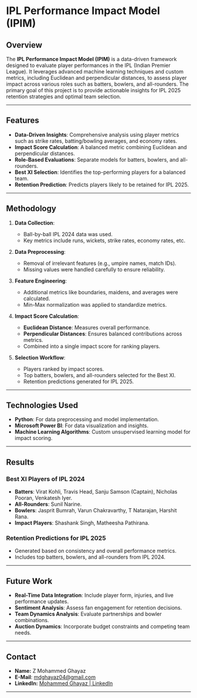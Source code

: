 # IPL Performance Impact Model (IPIM)

## Overview
The **IPL Performance Impact Model (IPIM)** is a data-driven framework designed to evaluate player performances in the IPL (Indian Premier League). It leverages advanced machine learning techniques and custom metrics, including Euclidean and perpendicular distances, to assess player impact across various roles such as batters, bowlers, and all-rounders. The primary goal of this project is to provide actionable insights for IPL 2025 retention strategies and optimal team selection.

---

## Features
- **Data-Driven Insights**: Comprehensive analysis using player metrics such as strike rates, batting/bowling averages, and economy rates.
- **Impact Score Calculation**: A balanced metric combining Euclidean and perpendicular distances.
- **Role-Based Evaluations**: Separate models for batters, bowlers, and all-rounders.
- **Best XI Selection**: Identifies the top-performing players for a balanced team.
- **Retention Prediction**: Predicts players likely to be retained for IPL 2025.

---

## Methodology
1. **Data Collection**:
   - Ball-by-ball IPL 2024 data was used.
   - Key metrics include runs, wickets, strike rates, economy rates, etc.

2. **Data Preprocessing**:
   - Removal of irrelevant features (e.g., umpire names, match IDs).
   - Missing values were handled carefully to ensure reliability.

3. **Feature Engineering**:
   - Additional metrics like boundaries, maidens, and averages were calculated.
   - Min-Max normalization was applied to standardize metrics.

4. **Impact Score Calculation**:
   - **Euclidean Distance**: Measures overall performance.
   - **Perpendicular Distances**: Ensures balanced contributions across metrics.
   - Combined into a single impact score for ranking players.

5. **Selection Workflow**:
   - Players ranked by impact scores.
   - Top batters, bowlers, and all-rounders selected for the Best XI.
   - Retention predictions generated for IPL 2025.

---

## Technologies Used
- **Python**: For data preprocessing and model implementation.
- **Microsoft Power BI**: For data visualization and insights.
- **Machine Learning Algorithms**: Custom unsupervised learning model for impact scoring.

---

## Results
### Best XI Players of IPL 2024
- **Batters**: Virat Kohli, Travis Head, Sanju Samson (Captain), Nicholas Pooran, Venkatesh Iyer.
- **All-Rounders**: Sunil Narine.
- **Bowlers**: Jasprit Bumrah, Varun Chakravarthy, T Natarajan, Harshit Rana.
- **Impact Players**: Shashank Singh, Matheesha Pathirana.

### Retention Predictions for IPL 2025
- Generated based on consistency and overall performance metrics.
- Includes top batters, bowlers, and all-rounders from IPL 2024.

---

## Future Work
- **Real-Time Data Integration**: Include player form, injuries, and live performance updates.
- **Sentiment Analysis**: Assess fan engagement for retention decisions.
- **Team Dynamics Analysis**: Evaluate partnerships and bowler combinations.
- **Auction Dynamics**: Incorporate budget constraints and competing team needs.

---

## **Contact**
- **Name:** Z Mohammed Ghayaz
- **E-Mail**: [mdghayaz04@gmail.com](mailto:mdghayaz04@gmail.com)
- **LinkedIn:** [Mohammed Ghayaz | LinkedIn](https://www.linkedin.com/in/mohammed-ghayaz/)

---



